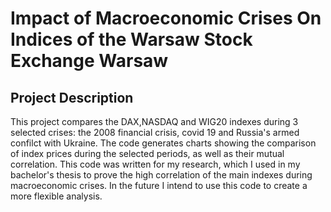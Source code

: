 # Impact of Macroeconomic Crises On Indices of the Warsaw Stock Exchange Warsaw

## Project Description
This project compares the DAX,NASDAQ and WIG20 indexes during 3 selected crises: the 2008 financial crisis, covid 19 and Russia's armed confilct with Ukraine.
The code generates charts showing the comparison of index prices during the selected periods, as well as their mutual correlation.
This code was written for my research, which I used in my bachelor's thesis to prove the high correlation of the main indexes during macroeconomic crises.
In the future I intend to use this code to create a more flexible analysis.